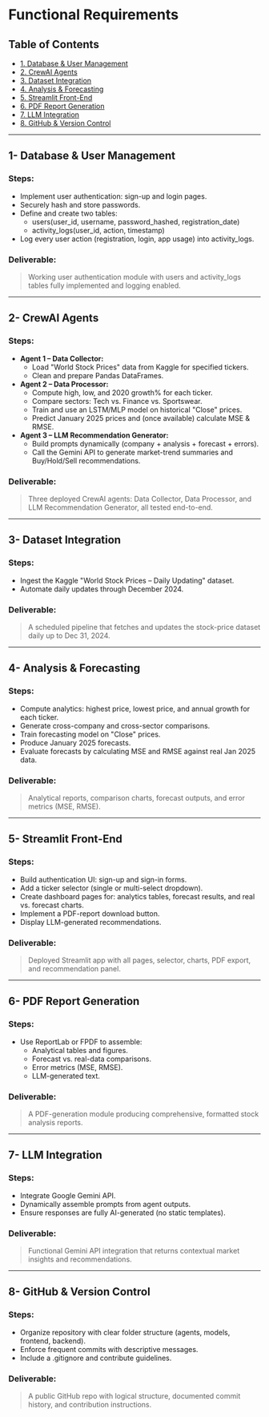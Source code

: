 # Functional Requirements

## Table of Contents

- [1. Database & User Management](#1--database--user-management)
- [2. CrewAI Agents](#2--crewai-agents)
- [3. Dataset Integration](#3--dataset-integration)
- [4. Analysis & Forecasting](#4--analysis--forecasting)
- [5. Streamlit Front-End](#5--streamlit-front-end)
- [6. PDF Report Generation](#6--pdf-report-generation)
- [7. LLM Integration](#7--llm-integration)
- [8. GitHub & Version Control](#8--github--version-control)

---

## 1- Database & User Management

### Steps:

- Implement user authentication: sign-up and login pages.
- Securely hash and store passwords.
- Define and create two tables:
  - users(user_id, username, password_hashed, registration_date)
  - activity_logs(user_id, action, timestamp)
- Log every user action (registration, login, app usage) into activity_logs.

### Deliverable:

> Working user authentication module with users and activity_logs tables fully
> implemented and logging enabled.

---

## 2- CrewAI Agents

### Steps:

- **Agent 1 – Data Collector:**
  - Load "World Stock Prices" data from Kaggle for specified tickers.
  - Clean and prepare Pandas DataFrames.
- **Agent 2 – Data Processor:**
  - Compute high, low, and 2020 growth% for each ticker.
  - Compare sectors: Tech vs. Finance vs. Sportswear.
  - Train and use an LSTM/MLP model on historical "Close" prices.
  - Predict January 2025 prices and (once available) calculate MSE & RMSE.
- **Agent 3 – LLM Recommendation Generator:**
  - Build prompts dynamically (company + analysis + forecast + errors).
  - Call the Gemini API to generate market-trend summaries and Buy/Hold/Sell recommendations.

### Deliverable:

> Three deployed CrewAI agents: Data Collector, Data Processor, and LLM
> Recommendation Generator, all tested end-to-end.

---

## 3- Dataset Integration

### Steps:

- Ingest the Kaggle "World Stock Prices – Daily Updating" dataset.
- Automate daily updates through December 2024.

### Deliverable:

> A scheduled pipeline that fetches and updates the stock-price dataset daily up to Dec
> 31, 2024.

---

## 4- Analysis & Forecasting

### Steps:

- Compute analytics: highest price, lowest price, and annual growth for each ticker.
- Generate cross-company and cross-sector comparisons.
- Train forecasting model on "Close" prices.
- Produce January 2025 forecasts.
- Evaluate forecasts by calculating MSE and RMSE against real Jan 2025 data.

### Deliverable:

> Analytical reports, comparison charts, forecast outputs, and error metrics (MSE, RMSE).

---

## 5- Streamlit Front-End

### Steps:

- Build authentication UI: sign-up and sign-in forms.
- Add a ticker selector (single or multi-select dropdown).
- Create dashboard pages for: analytics tables, forecast results, and real vs. forecast charts.
- Implement a PDF-report download button.
- Display LLM-generated recommendations.

### Deliverable:

> Deployed Streamlit app with all pages, selector, charts, PDF export, and
> recommendation panel.

---

## 6- PDF Report Generation

### Steps:

- Use ReportLab or FPDF to assemble:
  - Analytical tables and figures.
  - Forecast vs. real-data comparisons.
  - Error metrics (MSE, RMSE).
  - LLM-generated text.

### Deliverable:

> A PDF-generation module producing comprehensive, formatted stock analysis reports.

---

## 7- LLM Integration

### Steps:

- Integrate Google Gemini API.
- Dynamically assemble prompts from agent outputs.
- Ensure responses are fully AI-generated (no static templates).

### Deliverable:

> Functional Gemini API integration that returns contextual market insights and
> recommendations.

---

## 8- GitHub & Version Control

### Steps:

- Organize repository with clear folder structure (agents, models, frontend, backend).
- Enforce frequent commits with descriptive messages.
- Include a .gitignore and contribute guidelines.

### Deliverable:

> A public GitHub repo with logical structure, documented commit history, and contribution
> instructions.
